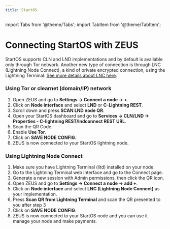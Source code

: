 ```yaml
---
title: StartOS
---
```


import Tabs from '@theme/Tabs';
import TabItem from '@theme/TabItem';

# Connecting StartOS with ZEUS

StartOS supports CLN and LND implementations and by default is available only through Tor network.
Another new type of connection is through LNC (Lightning Node Connect), a kind of private encrypted connection, using the Lightning Terminal. [See more details about LNC here](https://docs.lightning.engineering/lightning-network-tools/lightning-terminal/lightning-node-connect).

### Using Tor or clearnet (domain/IP) network

1. Open ZEUS and go to **Settings -> Connect a node -> +**.
2. Click on **Node interface** and select **LND** or **C-Lightning REST**.
3. Scroll down and press **SCAN LND node QR**.
4. Open your StartOS dashboard and go to **Services -> CLN/LND -> Properties - C-lightning REST/lndconnect REST URL**.
5. Scan the QR Code.
6. Enable **Use Tor**.
7. Click on **SAVE NODE CONFIG**.
8. ZEUS is now connected to your StartOS lightning node.

### Using Lightning Node Connect

1. Make sure you have Lightning Terminal (litd) installed on your node.
2. Go to the Lightning Terminal web interface and go to the Connect page.
3. Generate a new session with Admin permissions, then click the QR icon.
4. Open ZEUS and go to **Settings -> Connect a node -> add +**.
5. Click on **Node interface** and select **LNC (Lightning Node Connect)** as your implementation.
6. Press **Scan QR from Lightning Terminal** and scan the QR presented to you after step 3
7. Click on **SAVE NODE CONFIG**.
8. ZEUS is now connected to your StartOS node and you can use it manage your node and make payments.